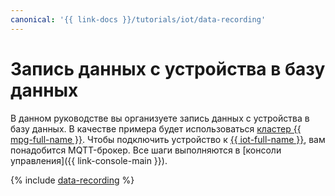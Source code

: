 ```yaml
---
canonical: '{{ link-docs }}/tutorials/iot/data-recording'
---
```


# Запись данных с устройства в базу данных


В данном руководстве вы организуете запись данных с устройства в базу данных. В качестве примера будет использоваться [кластер {{ mpg-full-name }}](../../managed-postgresql/concepts/index.md). Чтобы подключить устройство к [{{ iot-full-name }}](../../iot-core/index.yaml), вам понадобится MQTT-брокер. Все шаги выполняются в [консоли управления]({{ link-console-main }}).

{% include [data-recording](../../_tutorials/applied/data-recording.md) %}